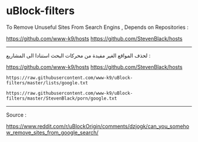 # uBlock-filters

To Remove Unuseful Sites From Search Engins , Depends on Repositories :

https://github.com/www-k9/hosts
https://github.com/StevenBlack/hosts

---

لحذف المواقع الغير مفيدة من محركات البحث استنادا الى المشاريع :

https://github.com/www-k9/hosts
https://github.com/StevenBlack/hosts

```
https://raw.githubusercontent.com/www-k9/uBlock-filters/master/lists/google.txt
```

```
https://raw.githubusercontent.com/www-k9/uBlock-filters/master/StevenBlack/porn/google.txt
```

---
Source :

https://www.reddit.com/r/uBlockOrigin/comments/dzjogk/can_you_somehow_remove_sites_from_google_search/
